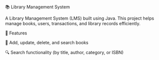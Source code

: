 📚 Library Management System

A Library Management System (LMS) built using Java.
This project helps manage books, users, transactions, and library records efficiently.

🚀 Features

📖 Add, update, delete, and search books

🔍 Search functionality (by title, author, category, or ISBN)

